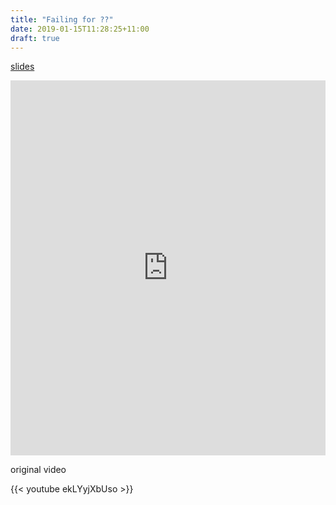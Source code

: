 ```yaml
---
title: "Failing for ??"
date: 2019-01-15T11:28:25+11:00
draft: true
---
```


[slides](#TODO)

<iframe width="100%" height="600px" frameborder="0" src="https://www.youtube.com/embed/ekLYyjXbUso"></iframe>

original video

{{< youtube ekLYyjXbUso >}}
